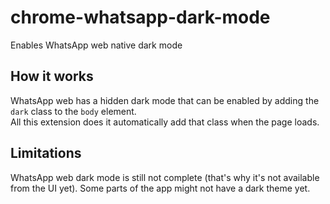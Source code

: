 # chrome-whatsapp-dark-mode

Enables WhatsApp web native dark mode

## How it works

WhatsApp web has a hidden dark mode that can be enabled by adding the `dark` class to the `body` element.  
All this extension does it automatically add that class when the page loads.

## Limitations

WhatsApp web dark mode is still not complete (that's why it's not available from the UI yet).
Some parts of the app might not have a dark theme yet.
